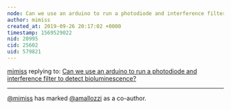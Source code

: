 ```yaml
---
node: Can we use an arduino to run a photodiode and interference filter to detect  bioluminescence?
author: mimiss
created_at: 2019-09-26 20:17:02 +0000
timestamp: 1569529022
nid: 20995
cid: 25602
uid: 579821
---
```




[mimiss](../profile/mimiss) replying to: [Can we use an arduino to run a photodiode and interference filter to detect  bioluminescence?](../notes/omarion/09-26-2019/can-we-use-an-arduino-to-run-a-photodiode-and-interference-filter-to-detect-bioluminescence)

----
 [@mimiss](/profile/mimiss) has marked [@amallozzi](/profile/amallozzi) as a co-author. 